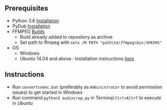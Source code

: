 ## Prerequisites

* Python 3.6 [Installation](https://www.python.org/downloads)
* PyDub [Installation](https://github.com/jiaaro/pydub#installation)
* FFMPEG [Builds](https://ffmpeg.zeranoe.com/builds/)
    * Build already added to repository as archive
    * Set path to ffmpeg with `setx /M PATH "path\to\ffmpeg\bin;%PATH%"`
* OS
   * Windows
   * Ubuntu 14.04 and above : Installation instructions *[here](http://ubuntuhandbook.org/index.php/2017/10/ffmpeg-3-4-released-install-ubuntu-16-04/)*

## Instructions

* Run `convertcodec.bat` (preferably as `Administrator` to avoid permission issues) to get started in _Windows_
* Run command `python3 audiocrop.py` in Terminal `Ctrl+Alt+T` to execute in _Ubuntu_
